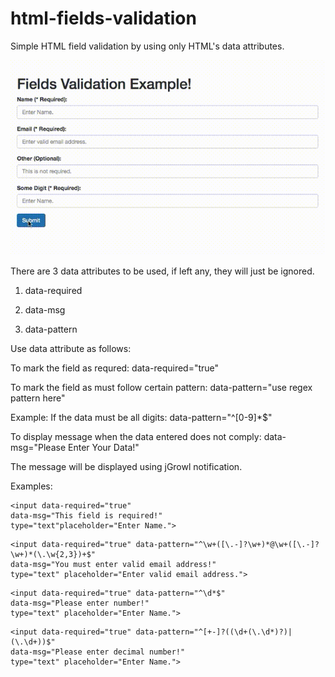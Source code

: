 # html-fields-validation
Simple HTML field validation by using only HTML's data attributes.


![Example](https://github.com/sbahrin3/html-validate-test/blob/master/field-validation480.gif)


There are 3 data attributes to be used, if left any, they will just be ignored.

1) data-required

2) data-msg

3) data-pattern


Use data attribute as follows:

To mark the field as requred: data-required="true"

To mark the field as must follow certain pattern: data-pattern="use regex pattern here"

Example: If the data must be all digits: data-pattern="^[0-9]*$"

To display message when the data entered does not comply: data-msg="Please Enter Your Data!"

The message will be displayed using jGrowl notification.

Examples:



```
<input data-required="true" 
data-msg="This field is required!" 
type="text"placeholder="Enter Name.">

```

```
<input data-required="true" data-pattern="^\w+([\.-]?\w+)*@\w+([\.-]?\w+)*(\.\w{2,3})+$"
data-msg="You must enter valid email address!"
type="text" placeholder="Enter valid email address.">
```

```
<input data-required="true" data-pattern="^\d*$"
data-msg="Please enter number!" 
type="text" placeholder="Enter Name.">

```
```
<input data-required="true" data-pattern="^[+-]?((\d+(\.\d*)?)|(\.\d+))$"
data-msg="Please enter decimal number!" 
type="text" placeholder="Enter Name.">

```

